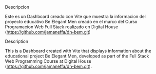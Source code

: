 Descripcion

Este es un Dashboard creado con Vite que muestra la informacion del proyecto educativo Be Elegant Men creado en el marco del Curso Programacion Web Full Stack realizado en Digital House (https://github.com/jamaneffa/dh-bem.git)

Description

This is a Dashboard created with Vite that displays information about the educational project Be Elegant Men, developed as part of the Full Stack Web Programming Course at Digital House (https://github.com/jamaneffa/dh-bem.git).